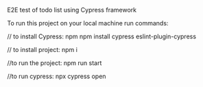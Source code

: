 E2E test of todo list using Cypress framework

To run this project on your local machine run commands:

  // to install Cypress:
  npm npm install cypress eslint-plugin-cypress
  
  // to install project:
  npm i
  
  //to run the project:
  npm run start
  
  //to run cypress:
  npx cypress open
